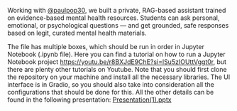 
Working with [@paulpop30](https://github.com/paulpop30), we built a private, RAG-based assistant trained on evidence-based mental health resources. Students can ask personal, emotional, or psychological questions — and get grounded, safe responses based on legit, curated mental health materials.


The file has multiple boxes, which should be run in order in Jupyter Notebook (.ipynb file). Here you can find a tutorial on how to run a Jupyter Notebook project https://youtu.be/r8BXJdE9ChE?si=lSu5zIOUttVggt0r, 
but there are plenty other tutorials on Youtube. 
Note that you should first clone the repository on your machine and install all the necessary libraries. The UI interface is in Gradio, so you should also take into consideration all the configurations that should be done for this.
All the other details can be found in the following presentation:
[Presentation(1).pptx](https://github.com/user-attachments/files/20861454/Presentation.1.pptx)
